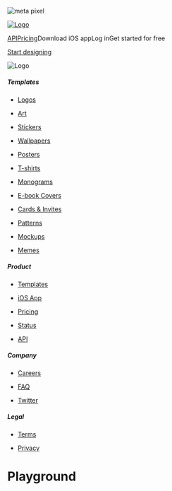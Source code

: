 ![meta pixel](https://www.facebook.com/tr?id=987513596183144&ev=PageView&noscript=1)

[![Logo](https://cdn.playground.com/logo/Logo_monochrome.png)](https://www.mightyapp.com/)

[API](https://www.mightyapp.com/enterprise/api)[Pricing](https://www.mightyapp.com/design/pricing)Download iOS appLog inGet started for free

[Start designing](https://www.mightyapp.com/design)

![Logo](/logos/logo-icon.png)

##### Templates

* [Logos](https://www.mightyapp.com/design/c/logo?notour)
    
* [Art](https://www.mightyapp.com/design/c/art?notour)
    
* [Stickers](https://www.mightyapp.com/design/c/stickers?notour)
    
* [Wallpapers](https://www.mightyapp.com/design/c/mobile-wallpaper?notour)
    
* [Posters](https://www.mightyapp.com/design/c/poster?notour)
    
* [T-shirts](https://www.mightyapp.com/design/c/t-shirt?notour)
    
* [Monograms](https://www.mightyapp.com/design/c/monogram?notour)
    
* [E-book Covers](https://www.mightyapp.com/design/c/ebook-cover?notour)
    
* [Cards & Invites](https://www.mightyapp.com/design/c/cards-invites?notour)
    
* [Patterns](https://www.mightyapp.com/design/c/seamless-patterns?notour)
    
* [Mockups](https://www.mightyapp.com/design/c/mockups?notour)
    
* [Memes](https://www.mightyapp.com/design/c/memes?notour)
    

##### Product

* [Templates](https://www.mightyapp.com/design)
    
* [iOS App](https://apps.apple.com/us/app/playground-ai-art-generator/id6478421458)
    
* [Pricing](https://www.mightyapp.com/design/pricing)
    
* [Status](https://status.playground.com/)
    
* [API](https://www.mightyapp.com/enterprise/api)
    

##### Company

* [Careers](https://www.mightyapp.com/jobs)
    
* [FAQ](https://www.mightyapp.com/faq)
    
* [Twitter](https://twitter.com/playground_ai)
    

##### Legal

* [Terms](https://www.mightyapp.com/terms)
    
* [Privacy](https://www.mightyapp.com/privacy)
    

Playground
==========